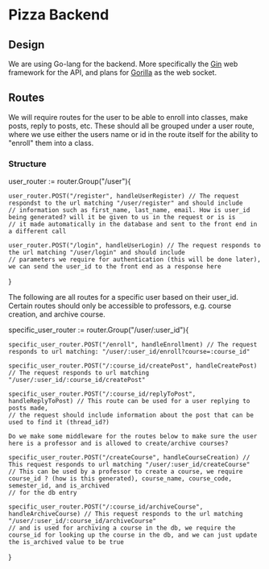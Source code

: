 # Pizza Backend

## Design

We are using Go-lang for the backend. More specifically the [Gin](https://github.com/gin-gonic/gin) web framework for the API, and plans for [Gorilla](https://github.com/gorilla/websocket) as the web socket.

## Routes

We will require routes for the user to be able to enroll into classes, make posts, reply to posts, etc. These should all be grouped under a user route, where we use either the users name or id
in the route itself for the ability to "enroll" them into a class.

### Structure

user_router := router.Group("/user"){

    user_router.POST("/register", handleUserRegister) // The request respondst to the url matching "/user/register" and should include
    // information such as first_name, last_name, email. How is user_id being generated? will it be given to us in the request or is is
    // it made automatically in the database and sent to the front end in a different call

    user_router.POST("/login", handleUserLogin) // The request responds to the url matching "/user/login" and should include
    // parameters we require for authentication (this will be done later), we can send the user_id to the front end as a response here

}

The following are all routes for a specific user based on their user_id. Certain routes should only be accessible to professors, e.g. course creation, and archive course.

specific_user_router := router.Group("/user/:user_id"){

    specific_user_router.POST("/enroll", handleEnrollment) // The request responds to url matching: "/user/:user_id/enroll?course=:course_id"

    specific_user_router.POST("/:course_id/createPost", handleCreatePost) // The request responds to url matching "/user/:user_id/:course_id/createPost"

    specific_user_router.POST("/:course_id/replyToPost", handleReplyToPost) // This route can be used for a user replying to posts made,
    // the request should include information about the post that can be used to find it (thread_id?)

    Do we make some middleware for the routes below to make sure the user here is a professor and is allowed to create/archive courses?

    specific_user_router.POST("/createCourse", handleCourseCreation) // This request responds to url matching "/user/:user_id/createCourse"
    // This can be used by a professor to create a course, we require course_id ? (how is this generated), course_name, course_code, semester_id, and is_archived
    // for the db entry

    specific_user_router.POST("/:course_id/archiveCourse", handleArchiveCourse) // This request responds to the url matching "/user/:user_id/:course_id/archiveCourse"
    // and is used for archiving a course in the db, we require the course_id for looking up the course in the db, and we can just update the is_archived value to be true

}
